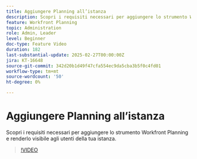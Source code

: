 ```yaml
---
title: Aggiungere Planning all’istanza
description: Scopri i requisiti necessari per aggiungere lo strumento Workfront Planning e renderlo visibile agli utenti della tua istanza.
feature: Workfront Planning
topic: Administration
role: Admin, Leader
level: Beginner
doc-type: Feature Video
duration: 182
last-substantial-update: 2025-02-27T00:00:00Z
jira: KT-16648
source-git-commit: 342d20b1d49f47cfa554ec9da5cba3b5f0c4fd01
workflow-type: tm+mt
source-wordcount: '50'
ht-degree: 0%

---
```



# Aggiungere Planning all’istanza

Scopri i requisiti necessari per aggiungere lo strumento Workfront Planning e renderlo visibile agli utenti della tua istanza.

>[!VIDEO](https://video.tv.adobe.com/v/3447974/?learn=on&enablevpops&captions=ita)
